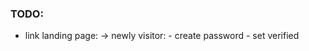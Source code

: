 ### TODO:
- link landing page:
    -> newly visitor:
        - create password 
        - set verified